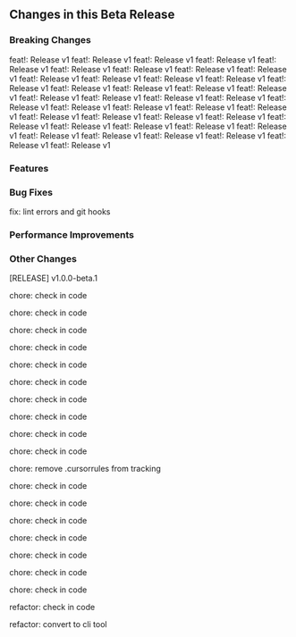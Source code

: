 ## Changes in this Beta Release

### Breaking Changes
feat!: Release v1
feat!: Release v1
feat!: Release v1
feat!: Release v1
feat!: Release v1
feat!: Release v1
feat!: Release v1
feat!: Release v1
feat!: Release v1
feat!: Release v1
feat!: Release v1
feat!: Release v1
feat!: Release v1
feat!: Release v1
feat!: Release v1
feat!: Release v1
feat!: Release v1
feat!: Release v1
feat!: Release v1
feat!: Release v1
feat!: Release v1
feat!: Release v1
feat!: Release v1
feat!: Release v1
feat!: Release v1
feat!: Release v1
feat!: Release v1
feat!: Release v1
feat!: Release v1
feat!: Release v1
feat!: Release v1
feat!: Release v1
feat!: Release v1
feat!: Release v1
feat!: Release v1
feat!: Release v1
feat!: Release v1
feat!: Release v1
feat!: Release v1
feat!: Release v1
feat!: Release v1
feat!: Release v1

### Features

### Bug Fixes
fix: lint errors and git hooks

### Performance Improvements

### Other Changes

[RELEASE] v1.0.0-beta.1










































chore: check in code

chore: check in code

chore: check in code

chore: check in code

chore: check in code

chore: check in code

chore: check in code

chore: check in code


chore: check in code

chore: check in code

chore: remove .cursorrules from tracking

chore: check in code

chore: check in code

chore: check in code

chore: check in code

chore: check in code

chore: check in code

chore: check in code

refactor: check in code

refactor: convert to cli tool

